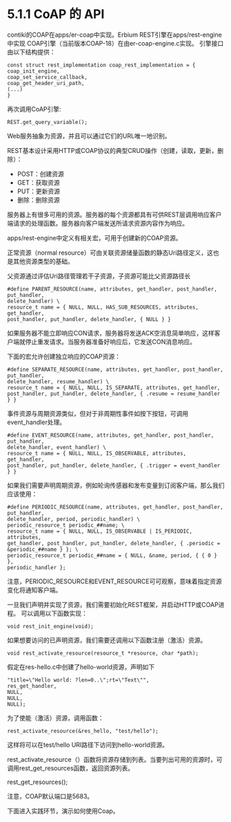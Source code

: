 # 5.1.1 CoAP 的 API

contiki的COAP在apps/er-coap中实现。Erbium REST引擎在apps/rest-engine中实现 COAP引擎（当前版本COAP-18）在由er-coap-engine.c实现。 引擎接口由以下结构提供：

```text
const struct rest_implementation coap_rest_implementation = {
coap_init_engine,
coap_set_service_callback,
coap_get_header_uri_path,
(...)
}
```

再次调用CoAP引擎:

```text
REST.get_query_variable();
```

Web服务抽象为资源，并且可以通过它们的URL唯一地识别。

REST基本设计采用HTTP或COAP协议的典型CRUD操作（创建，读取，更新，删除）：

* POST：创建资源
* GET：获取资源
* PUT：更新资源
* 删除：删除资源

服务器上有很多可用的资源。服务器的每个资源都具有可供REST层调用响应客户端请求的处理函数。服务器向客户端发送所请求资源内容作为响应。

apps/rest-engine中定义有相关宏，可用于创建新的COAP资源。

正常资源（normal resource）可由关联资源储量函数的静态Uri路径定义，这也是其他资源类型的基础。

父资源通过评估Uri路径管理若干子资源，子资源可能比父资源路径长

```text
#define PARENT_RESOURCE(name, attributes, get_handler, post_handler, put_handler,
delete_handler) \
resource_t name = { NULL, NULL, HAS_SUB_RESOURCES, attributes, get_handler,
post_handler, put_handler, delete_handler, { NULL } }
```

如果服务器不能立即响应CON请求，服务器将发送ACK空消息简单响应，这样客户端就停止重发请求。当服务器准备好响应后，它发送CON消息响应。

下面的宏允许创建独立响应的COAP资源：

```text
#define SEPARATE_RESOURCE(name, attributes, get_handler, post_handler, put_handler,
delete_handler, resume_handler) \
resource_t name = { NULL, NULL, IS_SEPARATE, attributes, get_handler,
post_handler, put_handler, delete_handler, { .resume = resume_handler } }
```

事件资源与周期资源类似，但对于非周期性事件如按下按钮，可调用event\_handler处理。

```text
#define EVENT_RESOURCE(name, attributes, get_handler, post_handler, put_handler,
delete_handler, event_handler) \
resource_t name = { NULL, NULL, IS_OBSERVABLE, attributes, get_handler,
post_handler, put_handler, delete_handler, { .trigger = event_handler } }
```

如果我们需要声明周期资源，例如轮询传感器和发布变量到订阅客户端，那么我们应该使用：

```text
#define PERIODIC_RESOURCE(name, attributes, get_handler, post_handler, put_handler,
delete_handler, period, periodic_handler) \
periodic_resource_t periodic_##name; \
resource_t name = { NULL, NULL, IS_OBSERVABLE | IS_PERIODIC, attributes,
get_handler, post_handler, put_handler, delete_handler, { .periodic =
&periodic_##name } }; \
periodic_resource_t periodic_##name = { NULL, &name, period, { { 0 } },
periodic_handler };
```

注意，PERIODIC\_RESOURCE和EVENT\_RESOURCE可可观察，意味着指定资源变化将通知客户端。

一旦我们声明并实现了资源，我们需要初始化REST框架，并启动HTTP或COAP进程。 可以调用以下函数实现：

```text
void rest_init_engine(void);
```

如果想要访问的已声明资源，我们需要还调用以下函数注册（激活）资源。

```text
void rest_activate_resource(resource_t *resource, char *path);
```

假定在res-hello.c中创建了hello-world资源，声明如下

```text
"title=\"Hello world: ?len=0..\";rt=\"Text\"",
res_get_handler,
NULL,
NULL,
NULL);
```

为了使能（激活）资源，调用函数：

```text
rest_activate_resource(&res_hello, "test/hello");
```

这样将可以在test/hello URI路径下访问到hello-world资源。

rest\_activate\_resource（）函数将资源存储到列表。当要列出可用的资源时，可调用rest\_get\_resources函数，返回资源列表。

rest\_get\_resources\(\);

注意，COAP默认端口是5683。

下面进入实践环节，演示如何使用Coap。

